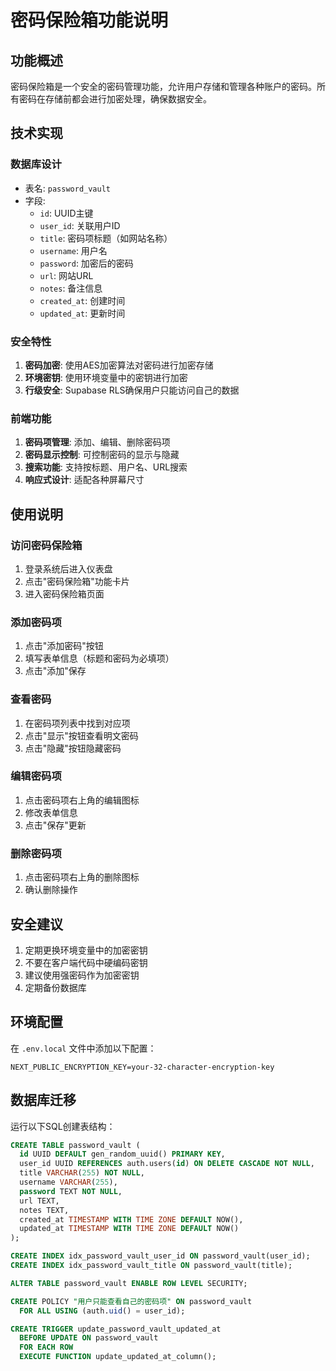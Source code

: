 # 密码保险箱功能说明

## 功能概述
密码保险箱是一个安全的密码管理功能，允许用户存储和管理各种账户的密码。所有密码在存储前都会进行加密处理，确保数据安全。

## 技术实现

### 数据库设计
- 表名: `password_vault`
- 字段:
  - `id`: UUID主键
  - `user_id`: 关联用户ID
  - `title`: 密码项标题（如网站名称）
  - `username`: 用户名
  - `password`: 加密后的密码
  - `url`: 网站URL
  - `notes`: 备注信息
  - `created_at`: 创建时间
  - `updated_at`: 更新时间

### 安全特性
1. **密码加密**: 使用AES加密算法对密码进行加密存储
2. **环境密钥**: 使用环境变量中的密钥进行加密
3. **行级安全**: Supabase RLS确保用户只能访问自己的数据

### 前端功能
1. **密码项管理**: 添加、编辑、删除密码项
2. **密码显示控制**: 可控制密码的显示与隐藏
3. **搜索功能**: 支持按标题、用户名、URL搜索
4. **响应式设计**: 适配各种屏幕尺寸

## 使用说明

### 访问密码保险箱
1. 登录系统后进入仪表盘
2. 点击"密码保险箱"功能卡片
3. 进入密码保险箱页面

### 添加密码项
1. 点击"添加密码"按钮
2. 填写表单信息（标题和密码为必填项）
3. 点击"添加"保存

### 查看密码
1. 在密码项列表中找到对应项
2. 点击"显示"按钮查看明文密码
3. 点击"隐藏"按钮隐藏密码

### 编辑密码项
1. 点击密码项右上角的编辑图标
2. 修改表单信息
3. 点击"保存"更新

### 删除密码项
1. 点击密码项右上角的删除图标
2. 确认删除操作

## 安全建议
1. 定期更换环境变量中的加密密钥
2. 不要在客户端代码中硬编码密钥
3. 建议使用强密码作为加密密钥
4. 定期备份数据库

## 环境配置
在 `.env.local` 文件中添加以下配置：
```
NEXT_PUBLIC_ENCRYPTION_KEY=your-32-character-encryption-key
```

## 数据库迁移
运行以下SQL创建表结构：
```sql
CREATE TABLE password_vault (
  id UUID DEFAULT gen_random_uuid() PRIMARY KEY,
  user_id UUID REFERENCES auth.users(id) ON DELETE CASCADE NOT NULL,
  title VARCHAR(255) NOT NULL,
  username VARCHAR(255),
  password TEXT NOT NULL,
  url TEXT,
  notes TEXT,
  created_at TIMESTAMP WITH TIME ZONE DEFAULT NOW(),
  updated_at TIMESTAMP WITH TIME ZONE DEFAULT NOW()
);

CREATE INDEX idx_password_vault_user_id ON password_vault(user_id);
CREATE INDEX idx_password_vault_title ON password_vault(title);

ALTER TABLE password_vault ENABLE ROW LEVEL SECURITY;

CREATE POLICY "用户只能查看自己的密码项" ON password_vault
  FOR ALL USING (auth.uid() = user_id);

CREATE TRIGGER update_password_vault_updated_at 
  BEFORE UPDATE ON password_vault 
  FOR EACH ROW 
  EXECUTE FUNCTION update_updated_at_column();
```